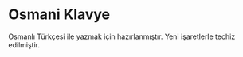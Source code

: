# Osmani Klavye

Osmanlı Türkçesi ile yazmak için hazırlanmıştır. Yeni işaretlerle techiz edilmiştir.
